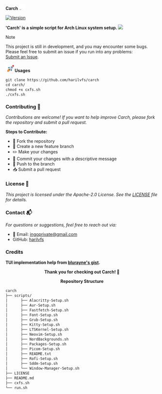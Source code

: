 <strong>**Carch** <img src='https://github.com/harilvfs/assets/blob/main/github-gifs/238201078-6f564d9a-467a-4bba-ad3a-8527c8ab79ae.gif' width="20"></strong></strong>

[![Version](https://img.shields.io/github/v/release/harilvfs/carch?color=%230567ff&label=Latest%20Release&style=for-the-badge)](https://github.com/harilvfs/carch/releases/latest)

<strong>**'Carch'** is a simple script for Arch Linux system setup. <img src='https://user-images.githubusercontent.com/74038190/216122041-518ac897-8d92-4c6b-9b3f-ca01dcaf38ee.png' width="20"></strong>

> [!Note]
> This project is still in development, and you may encounter some bugs.
> Please feel free to submit an issue if you run into any problems:  
> [Submit an Issue](https://github.com/harilvfs/carch/issues).

<img src='https://github.com/harilvfs/assets/blob/main/github-gifs/243078651-2c0eef4b-7b75-42bd-9722-4bea97a2d532.gif' width="30">**Usages**
```shell
git clone https://github.com/harilvfs/carch
cd carch/
chmod +x cxfs.sh
./cxfs.sh
```

### Contributing 🤝

*Contributions are welcome! If you want to help improve Carch, please fork the repository and submit a pull request.*

<strong>**Steps to Contribute:**</strong>

- 🍴 Fork the repository
- 🌿 Create a new feature branch
- ✏️ Make your changes
- 💬 Commit your changes with a descriptive message
- 🚀 Push to the branch
- 📥 Submit a pull request

### License 📄

*This project is licensed under the Apache-2.0 License. See the [LICENSE](LICENSE) file for details.*

### Contact 📬

*For questions or suggestions, feel free to reach out via:*

- 📧 Email: ingoprivate@gmail.com
- GitHub: [harilvfs](https://github.com/harilvfs)

### Credits

**TUI implementation help from [blurayne's gist](https://gist.github.com/blurayne/f63c5a8521c0eeab8e9afd8baa45c65e).**

<p align="center"> <strong> Thank you for checking out Carch! 🌟</strong> </p>

<p align="center"> <strong>Repository Structure</strong>  </p>

```shell
carch
├── scripts/
│      ├── Alacritty-Setup.sh
│      ├── Aur-Setup.sh
│      ├── Fastfetch-Setup.sh
│      ├── Font-Setup.sh
│      ├── Grub-Setup.sh
│      ├── Kitty-Setup.sh
│      ├── LTSKernel-Setup.sh
│      ├── Neovim-Setup.sh
│      ├── NordBackgrounds.sh
│      ├── Packages-Setup.sh
│      ├── Picom-Setup.sh
│      ├── README.txt
│      ├── Rofi-Setup.sh
│      ├── Sddm-Setup.sh
│      └── Window-Manager-Setup.sh
├── LICENSE
├── README.md
├── cxfs.sh
└── run.sh
```



